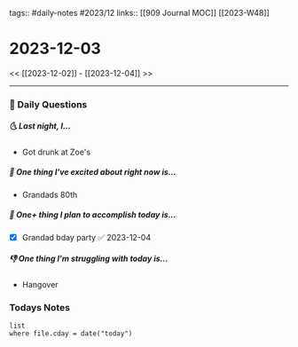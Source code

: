 tags:: #daily-notes #2023/12 
links:: [[909 Journal MOC]] [[2023-W48]]
# 2023-12-03

<< [[2023-12-02]] - [[2023-12-04]] >>

---
### 📅 Daily Questions
##### 🌜 Last night, I...
- Got drunk at Zoe's

##### 🙌 One thing I've excited about right now is...
- Grandads 80th

##### 🚀 One+ thing I plan to accomplish today is...
- [x] Grandad bday party ✅ 2023-12-04

##### 👎 One thing I'm struggling with today is...
- Hangover

### Todays Notes
```dataview
list 
where file.cday = date("today")
```